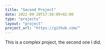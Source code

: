 ```yaml
---
title: "Second Project"
date: 2022-09-20T17:50:09+02:00
type: "projects"
layout: "project"
project_url: "https://github.com/"
---
```


This is a complex project, the second one I did.
